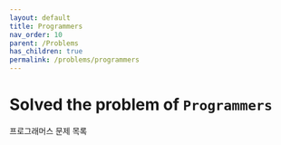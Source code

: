 ```yaml
---
layout: default
title: Programmers
nav_order: 10
parent: /Problems
has_children: true
permalink: /problems/programmers
---
```


# Solved the problem of `Programmers`

프로그래머스 문제 목록
